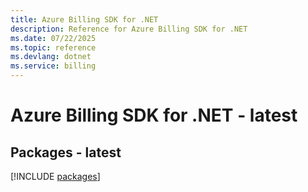 ```yaml
---
title: Azure Billing SDK for .NET
description: Reference for Azure Billing SDK for .NET
ms.date: 07/22/2025
ms.topic: reference
ms.devlang: dotnet
ms.service: billing
---
```

# Azure Billing SDK for .NET - latest
## Packages - latest
[!INCLUDE [packages](billing-index.md)]